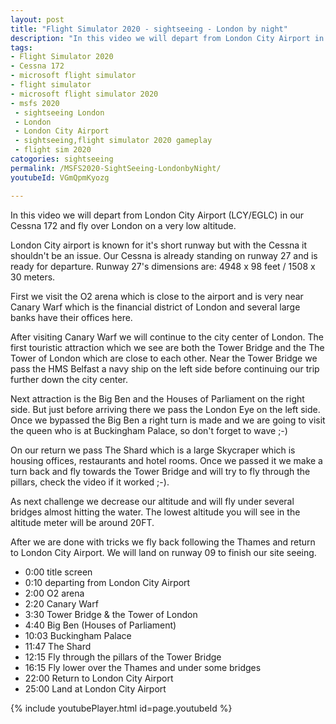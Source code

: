 ```yaml
---
layout: post
title: "Flight Simulator 2020 - sightseeing - London by night"
description: "In this video we will depart from London City Airport in our Cessna 172 and fly over London on a very low altitude. Once we made the first run and have waved to the queen we will make it a little bit more challenging by flying under several bridges a almost hitting the water with a altitude of 20FT."
tags: 
- Flight Simulator 2020
- Cessna 172
- microsoft flight simulator
- flight simulator
- microsoft flight simulator 2020
- msfs 2020
 - sightseeing London
 - London
 - London City Airport
 - sightseeing,flight simulator 2020 gameplay
 - flight sim 2020
catogories: sightseeing 
permalink: /MSFS2020-SightSeeing-LondonbyNight/
youtubeId: VGmQpmKyozg

---
```


In this video we will depart from London City Airport (LCY/EGLC) in our Cessna 172 and fly over London on a very low altitude. 

London City airport is known for it's short runway but with the Cessna it shouldn't be an issue. Our Cessna is already standing on runway 27 and is ready for departure. Runway 27's dimensions are: 4948 x 98 feet / 1508 x 30 meters.

First we visit the O2 arena which is close to the airport and is very near Canary Warf which is the financial district of London and several large banks have their offices here.

After visiting Canary Warf we will continue to the city center of London. The first touristic attraction which we see are both the Tower Bridge and the The Tower of London which are close to each other. Near the Tower Bridge we pass the HMS Belfast a navy ship on the left side before continuing our trip further down the city center. 

Next attraction is the Big Ben and the Houses of Parliament on the right side. But just before arriving there we pass the London Eye on the left side. Once we bypassed the Big Ben a right turn is made and we are going to visit the queen who is at Buckingham Palace, so don't forget to wave ;-)

On our return we pass The Shard which is a large Skycraper which is housing offices, restaurants and hotel rooms. Once we passed it we make a turn back and fly towards the Tower Bridge and will try to fly through the pillars, check the video if it worked ;-). 

As next challenge we decrease our altitude and will fly under several bridges almost hitting the water. The lowest altitude you will see in the altitude meter will be around 20FT.

After we are done with tricks we fly back following the Thames and return to London City Airport.
We will land on runway 09 to finish our site seeing.

* 0:00 title screen
* 0:10 departing from London City Airport
* 2:00 O2 arena
* 2:20 Canary Warf
* 3:30 Tower Bridge & the Tower of London
* 4:40 Big Ben (Houses of Parliament)
* 10:03 Buckingham Palace
* 11:47 The Shard
* 12:15 Fly through the pillars of the Tower Bridge
* 16:15 Fly lower over the Thames and under some bridges
* 22:00 Return to London City Airport
* 25:00 Land at London City Airport

{% include youtubePlayer.html id=page.youtubeId %}
